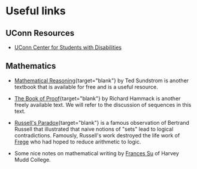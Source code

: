 # Useful links


## UConn Resources

- [UConn Center for Students with Disabilities](https://csd.uconn.edu)

## Mathematics

- [Mathematical Reasoning](https://scholarworks.gvsu.edu/cgi/viewcontent.cgi?article=1007&context=books){target="blank"} by Ted Sundstrom is another textbook that is available for free and is a useful resource.

- [The Book of Proof](https://www.people.vcu.edu/~rhammack/BookOfProof/Main.pdf){target="blank"} by Richard Hammack is another freely available text.  We will refer to the discussion of sequences in this text.

- [Russell's Paradox](https://www.scientificamerican.com/article/what-is-russells-paradox/){target="blank"} is a famous
observation of Bertrand Russell that illustrated that naive notions of "sets" lead to logical contradictions.
Famously, Russell's work destroyed the life work of [Frege](https://en.wikipedia.org/wiki/Gottlob_Frege)
who had hoped to reduce arithmetic to logic.

- Some nice notes on mathematical writing by [Frances Su](https://www.dropbox.com/s/l5sochi8i348zxn/Su_Some%20Guidelines%20for%20Good%20Mathematical%20Writing.pdf?dl=0)  of Harvey Mudd College.
